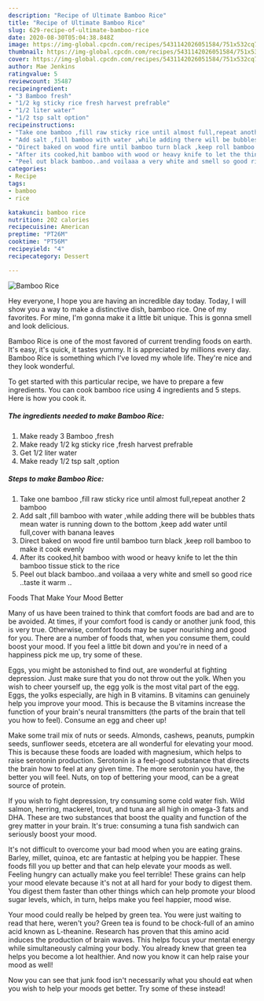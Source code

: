 ```yaml
---
description: "Recipe of Ultimate Bamboo Rice"
title: "Recipe of Ultimate Bamboo Rice"
slug: 629-recipe-of-ultimate-bamboo-rice
date: 2020-08-30T05:04:38.848Z
image: https://img-global.cpcdn.com/recipes/5431142026051584/751x532cq70/bamboo-rice-recipe-main-photo.jpg
thumbnail: https://img-global.cpcdn.com/recipes/5431142026051584/751x532cq70/bamboo-rice-recipe-main-photo.jpg
cover: https://img-global.cpcdn.com/recipes/5431142026051584/751x532cq70/bamboo-rice-recipe-main-photo.jpg
author: Mae Jenkins
ratingvalue: 5
reviewcount: 35487
recipeingredient:
- "3 Bamboo fresh"
- "1/2 kg sticky rice fresh harvest prefrable"
- "1/2 liter water"
- "1/2 tsp salt option"
recipeinstructions:
- "Take one bamboo ,fill raw sticky rice until almost full,repeat another 2 bamboo"
- "Add salt ,fill bamboo with water ,while adding there will be bubbles thats mean water is running down to the bottom ,keep add water until full,cover with banana leaves"
- "Direct baked on wood fire until bamboo turn black ,keep roll bamboo to make it cook evenly"
- "After its cooked,hit bamboo with wood or heavy knife to let the thin bamboo tissue stick to the rice"
- "Peel out black bamboo..and voilaaa a very white and smell so good rice ..taste it warm .."
categories:
- Recipe
tags:
- bamboo
- rice

katakunci: bamboo rice 
nutrition: 202 calories
recipecuisine: American
preptime: "PT26M"
cooktime: "PT56M"
recipeyield: "4"
recipecategory: Dessert

---
```



![Bamboo Rice](https://img-global.cpcdn.com/recipes/5431142026051584/751x532cq70/bamboo-rice-recipe-main-photo.jpg)

Hey everyone, I hope you are having an incredible day today. Today, I will show you a way to make a distinctive dish, bamboo rice. One of my favorites. For mine, I'm gonna make it a little bit unique. This is gonna smell and look delicious.



Bamboo Rice is one of the most favored of current trending foods on earth. It's easy, it's quick, it tastes yummy. It is appreciated by millions every day. Bamboo Rice is something which I've loved my whole life. They're nice and they look wonderful.


To get started with this particular recipe, we have to prepare a few ingredients. You can cook bamboo rice using 4 ingredients and 5 steps. Here is how you cook it.

<!--inarticleads1-->

##### The ingredients needed to make Bamboo Rice:

1. Make ready 3 Bamboo ,fresh
1. Make ready 1/2 kg sticky rice ,fresh harvest prefrable
1. Get 1/2 liter water
1. Make ready 1/2 tsp salt ,option




<!--inarticleads2-->

##### Steps to make Bamboo Rice:

1. Take one bamboo ,fill raw sticky rice until almost full,repeat another 2 bamboo
1. Add salt ,fill bamboo with water ,while adding there will be bubbles thats mean water is running down to the bottom ,keep add water until full,cover with banana leaves
1. Direct baked on wood fire until bamboo turn black ,keep roll bamboo to make it cook evenly
1. After its cooked,hit bamboo with wood or heavy knife to let the thin bamboo tissue stick to the rice
1. Peel out black bamboo..and voilaaa a very white and smell so good rice ..taste it warm ..




Foods That Make Your Mood Better


Many of us have been trained to think that comfort foods are bad and are to be avoided. At times, if your comfort food is candy or another junk food, this is very true. Otherwise, comfort foods may be super nourishing and good for you. There are a number of foods that, when you consume them, could boost your mood. If you feel a little bit down and you're in need of a happiness pick me up, try some of these.

Eggs, you might be astonished to find out, are wonderful at fighting depression. Just make sure that you do not throw out the yolk. When you wish to cheer yourself up, the egg yolk is the most vital part of the egg. Eggs, the yolks especially, are high in B vitamins. B vitamins can genuinely help you improve your mood. This is because the B vitamins increase the function of your brain's neural transmitters (the parts of the brain that tell you how to feel). Consume an egg and cheer up!

Make some trail mix of nuts or seeds. Almonds, cashews, peanuts, pumpkin seeds, sunflower seeds, etcetera are all wonderful for elevating your mood. This is because these foods are loaded with magnesium, which helps to raise serotonin production. Serotonin is a feel-good substance that directs the brain how to feel at any given time. The more serotonin you have, the better you will feel. Nuts, on top of bettering your mood, can be a great source of protein.

If you wish to fight depression, try consuming some cold water fish. Wild salmon, herring, mackerel, trout, and tuna are all high in omega-3 fats and DHA. These are two substances that boost the quality and function of the grey matter in your brain. It's true: consuming a tuna fish sandwich can seriously boost your mood. 

It's not difficult to overcome your bad mood when you are eating grains. Barley, millet, quinoa, etc are fantastic at helping you be happier. These foods fill you up better and that can help elevate your moods as well. Feeling hungry can actually make you feel terrible! These grains can help your mood elevate because it's not at all hard for your body to digest them. You digest them faster than other things which can help promote your blood sugar levels, which, in turn, helps make you feel happier, mood wise.

Your mood could really be helped by green tea. You were just waiting to read that here, weren't you? Green tea is found to be chock-full of an amino acid known as L-theanine. Research has proven that this amino acid induces the production of brain waves. This helps focus your mental energy while simultaneously calming your body. You already knew that green tea helps you become a lot healthier. And now you know it can help raise your mood as well!

Now you can see that junk food isn't necessarily what you should eat when you wish to help your moods get better. Try some of these instead!

